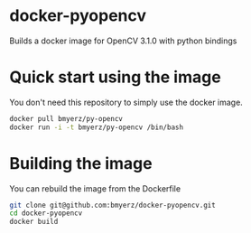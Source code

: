 # docker-pyopencv
Builds a docker image for OpenCV 3.1.0 with python bindings

# Quick start using the image
You don't need this repository to simply use the docker image.

```bash
docker pull bmyerz/py-opencv
docker run -i -t bmyerz/py-opencv /bin/bash
```

# Building the image
You can rebuild the image from the Dockerfile

```bash
git clone git@github.com:bmyerz/docker-pyopencv.git 
cd docker-pyopencv
docker build
```
